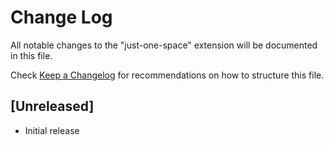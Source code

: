 # Change Log

All notable changes to the "just-one-space" extension will be documented in this file.

Check [Keep a Changelog](http://keepachangelog.com/) for recommendations on how to structure this file.

## [Unreleased]

- Initial release